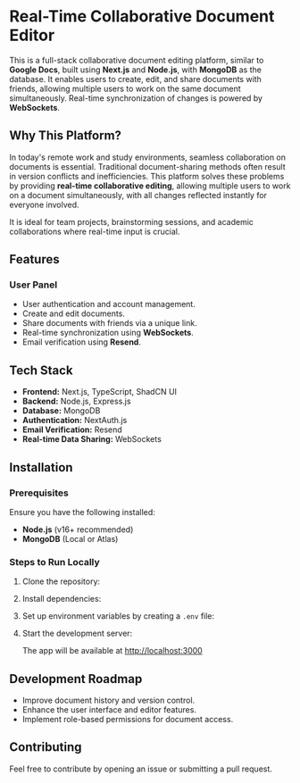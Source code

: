 # Real-Time Collaborative Document Editor

This is a full-stack collaborative document editing platform, similar to **Google Docs**, built using **Next.js** and **Node.js**, with **MongoDB** as the database. It enables users to create, edit, and share documents with friends, allowing multiple users to work on the same document simultaneously. Real-time synchronization of changes is powered by **WebSockets**.

## Why This Platform?

In today's remote work and study environments, seamless collaboration on documents is essential. Traditional document-sharing methods often result in version conflicts and inefficiencies. This platform solves these problems by providing **real-time collaborative editing**, allowing multiple users to work on a document simultaneously, with all changes reflected instantly for everyone involved. 

It is ideal for team projects, brainstorming sessions, and academic collaborations where real-time input is crucial.

## Features

### User Panel

- User authentication and account management.
- Create and edit documents.
- Share documents with friends via a unique link.
- Real-time synchronization using **WebSockets**.
- Email verification using **Resend**.

## Tech Stack

- **Frontend:** Next.js, TypeScript, ShadCN UI
- **Backend:** Node.js, Express.js
- **Database:** MongoDB
- **Authentication:** NextAuth.js
- **Email Verification:** Resend
- **Real-time Data Sharing:** WebSockets

## Installation

### Prerequisites

Ensure you have the following installed:

- **Node.js** (v16+ recommended)
- **MongoDB** (Local or Atlas)

### Steps to Run Locally

1. Clone the repository:

2. Install dependencies:

3. Set up environment variables by creating a `.env` file:

4. Start the development server:

   The app will be available at [http://localhost:3000](http://localhost:3000)

## Development Roadmap

- Improve document history and version control.
- Enhance the user interface and editor features.
- Implement role-based permissions for document access.

## Contributing

Feel free to contribute by opening an issue or submitting a pull request.
